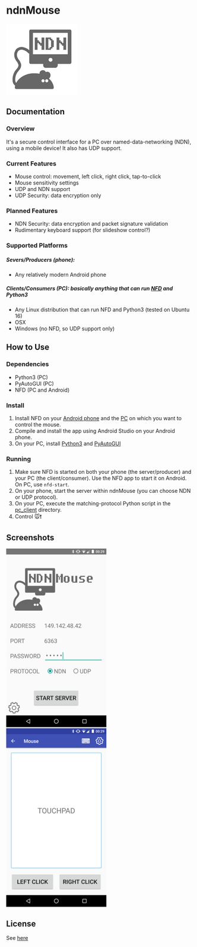 # ndnMouse

![Icon](./app/src/main/res/mipmap-xxxhdpi/ic_launcher.png)

## Documentation

### Overview

It's a secure control interface for a PC over named-data-networking (NDN), using a mobile device! It also has UDP support.

### Current Features

* Mouse control: movement, left click, right click, tap-to-click
* Mouse sensitivity settings
* UDP and NDN support
* UDP Security: data encryption only

### Planned Features

* NDN Security: data encryption and packet signature validation
* Rudimentary keyboard support (for slideshow control?)

### Supported Platforms

##### Severs/Producers (phone): 
* Any relatively modern Android phone

##### Clients/Consumers (PC): basically anything that can run [NFD](http://named-data.net/doc/NFD/current/INSTALL.html) and Python3
* Any Linux distribution that can run NFD and Python3 (tested on Ubuntu 16)
* OSX
* Windows (no NFD, so UDP support only)

## How to Use

### Dependencies
* Python3 (PC)
* PyAutoGUI (PC)
* NFD (PC and Android)

### Install

1. Install NFD on your [Android phone](https://play.google.com/store/apps/details?id=net.named_data.nfd) and the [PC](http://named-data.net/doc/NFD/current/INSTALL.html) on which you want to control the mouse.
1. Compile and install the app using Android Studio on your Android phone.
1. On your PC, install [Python3](https://www.python.org/downloads/) and [PyAutoGUI](https://pyautogui.readthedocs.io/en/latest/install.html)

### Running

1. Make sure NFD is started on both your phone (the server/producer) and your PC (the client/consumer). Use the NFD app to start it on Android. On PC, use `nfd-start`.
1. On your phone, start the server within ndnMouse (you can choose NDN or UDP protocol).
1. On your PC, execute the matching-protocol Python script in the [pc_client](./pc_client) directory.
1. Control :mouse::exclamation:

## Screenshots

<img src="./screenshots/screenshot1.png" width="270"/>&nbsp;&nbsp;&nbsp;&nbsp;<img src="./screenshots/screenshot2.png" width="270"/>

## License
See [here](./LICENSE)